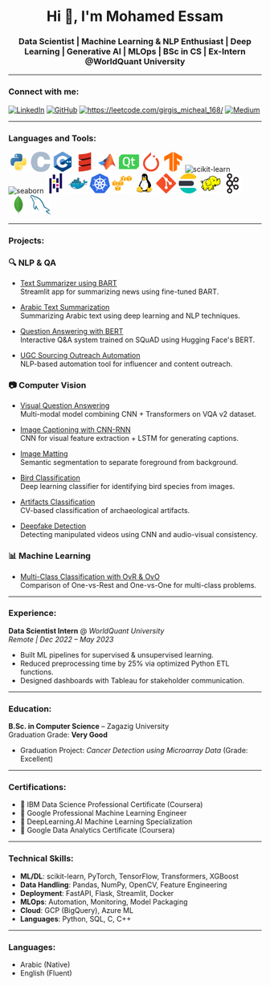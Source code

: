 <h1 align="center">Hi 👋, I'm Mohamed Essam</h1>
<h3 align="center">Data Scientist | Machine Learning & NLP Enthusiast | Deep Learning | Generative AI | MLOps | BSc in CS | Ex-Intern @WorldQuant University</h3>

---

<h3 align="left">Connect with me:</h3>
<p align="left">
<a href="https://www.linkedin.com/in/mohammed-essam-4892921aa/" target="blank"><img align="center" src="https://raw.githubusercontent.com/rahuldkjain/github-profile-readme-generator/master/src/images/icons/Social/linked-in-alt.svg" alt="LinkedIn" height="30" width="40" /></a>
<a href="https://github.com/MohamedEssamML" target="blank"><img align="center" src="https://raw.githubusercontent.com/rahuldkjain/github-profile-readme-generator/master/src/images/icons/Social/github.svg" alt="GitHub" height="30" width="40" /></a>
<a href="https://leetcode.com/u/MohammedEssam/" target="blank"><img align="center" src="https://raw.githubusercontent.com/rahuldkjain/github-profile-readme-generator/master/src/images/icons/Social/leet-code.svg" alt="https://leetcode.com/girgis_micheal_168/" height="30" width="40" /></a>
<a href="https://medium.com/@essam713" target="blank"><img align="center" src="https://raw.githubusercontent.com/rahuldkjain/github-profile-readme-generator/master/src/images/icons/Social/medium.svg" alt="Medium" height="30" width="40" /></a>
</p>

---

<h3 align="left">Languages and Tools:</h3>
<p align="left">
  <!-- Programming Languages -->
  <img src="https://raw.githubusercontent.com/devicons/devicon/master/icons/python/python-original.svg" alt="python" width="40" height="40"/>
  <img src="https://raw.githubusercontent.com/devicons/devicon/master/icons/c/c-original.svg" alt="c" width="40" height="40"/>
  <img src="https://raw.githubusercontent.com/devicons/devicon/master/icons/cplusplus/cplusplus-original.svg" alt="cplusplus" width="40" height="40"/>
  <img src="https://raw.githubusercontent.com/devicons/devicon/master/icons/scala/scala-original.svg" alt="scala" width="40" height="40"/>
  <img src="https://raw.githubusercontent.com/devicons/devicon/master/icons/matlab/matlab-original.svg" alt="matlab" width="40" height="40"/>
  <img src="https://raw.githubusercontent.com/devicons/devicon/master/icons/qt/qt-original.svg" alt="qt" width="40" height="40"/>

  <!-- Libraries & Frameworks -->
  <img src="https://raw.githubusercontent.com/devicons/devicon/master/icons/pytorch/pytorch-original.svg" alt="pytorch" width="40" height="40"/>
  <img src="https://raw.githubusercontent.com/devicons/devicon/master/icons/tensorflow/tensorflow-original.svg" alt="tensorflow" width="40" height="40"/>
  <img src="https://raw.githubusercontent.com/devicons/devicon/master/icons/scikit-learn/scikit-learn-original.svg" alt="scikit-learn" width="40" height="40"/>
  <img src="https://seaborn.pydata.org/_static/logo-wide-lightbg.svg" alt="seaborn" width="80" height="40"/>
  <img src="https://raw.githubusercontent.com/devicons/devicon/master/icons/pandas/pandas-original.svg" alt="pandas" width="40" height="40"/>

  <!-- DevOps & Cloud -->
  <img src="https://raw.githubusercontent.com/devicons/devicon/master/icons/docker/docker-original.svg" alt="docker" width="40" height="40"/>
  <img src="https://raw.githubusercontent.com/devicons/devicon/master/icons/kubernetes/kubernetes-plain.svg" alt="kubernetes" width="40" height="40"/>
  <img src="https://raw.githubusercontent.com/devicons/devicon/master/icons/amazonwebservices/amazonwebservices-original.svg" alt="aws" width="40" height="40"/>
  <img src="https://raw.githubusercontent.com/devicons/devicon/master/icons/linux/linux-original.svg" alt="linux" width="40" height="40"/>

  <!-- Tools -->
  <img src="https://raw.githubusercontent.com/devicons/devicon/master/icons/git/git-original.svg" alt="git" width="40" height="40"/>
  <img src="https://raw.githubusercontent.com/devicons/devicon/master/icons/elasticsearch/elasticsearch-original.svg" alt="elasticsearch" width="40" height="40"/>
  <img src="https://raw.githubusercontent.com/devicons/devicon/master/icons/hadoop/hadoop-original.svg" alt="hadoop" width="40" height="40"/>
  <img src="https://raw.githubusercontent.com/devicons/devicon/master/icons/apachekafka/apachekafka-original.svg" alt="kafka" width="40" height="40"/>

  <!-- Databases -->
  <img src="https://raw.githubusercontent.com/devicons/devicon/master/icons/mongodb/mongodb-original.svg" alt="mongodb" width="40" height="40"/>
  <img src="https://raw.githubusercontent.com/devicons/devicon/master/icons/mysql/mysql-original.svg" alt="mysql" width="40" height="40"/>
</p>

---

<h3 align="left">Projects:</h3>

### 🔍 NLP & QA
- [Text Summarizer using BART](https://github.com/MohamedEssamML/text-summarizer)  
  Streamlit app for summarizing news using fine-tuned BART.

- [Arabic Text Summarization](https://github.com/MohamedEssamML/arabic_text_summarization)  
  Summarizing Arabic text using deep learning and NLP techniques.

- [Question Answering with BERT](https://github.com/MohamedEssamML/qa_system)  
  Interactive Q&A system trained on SQuAD using Hugging Face's BERT.

- [UGC Sourcing Outreach Automation](https://github.com/MohamedEssamML/ugc-sourcing-outreach-automation)  
  NLP-based automation tool for influencer and content outreach.

### 📷 Computer Vision
- [Visual Question Answering](https://github.com/MohamedEssamML/vqa-system)  
  Multi-modal model combining CNN + Transformers on VQA v2 dataset.

- [Image Captioning with CNN-RNN](https://github.com/MohamedEssamML/image-captioning-cnn-rnn)  
  CNN for visual feature extraction + LSTM for generating captions.

- [Image Matting](https://github.com/MohamedEssamML/image_matting)  
  Semantic segmentation to separate foreground from background.

- [Bird Classification](https://github.com/MohamedEssamML/bird_classification)  
  Deep learning classifier for identifying bird species from images.

- [Artifacts Classification](https://github.com/MohamedEssamML/artifacts_classification)  
  CV-based classification of archaeological artifacts.

- [Deepfake Detection](https://github.com/MohamedEssamML/deepfake_project)  
  Detecting manipulated videos using CNN and audio-visual consistency.

### 📊 Machine Learning
- [Multi-Class Classification with OvR & OvO](https://github.com/MohamedEssamML/Multi-Class-Classification-with-OvR-and-OvO-Strategies)  
  Comparison of One-vs-Rest and One-vs-One for multi-class problems.

---

<h3 align="left">Experience:</h3>

**Data Scientist Intern** @ *WorldQuant University*  
_Remote | Dec 2022 – May 2023_  
- Built ML pipelines for supervised & unsupervised learning.  
- Reduced preprocessing time by 25% via optimized Python ETL functions.  
- Designed dashboards with Tableau for stakeholder communication.

---

<h3 align="left">Education:</h3>

**B.Sc. in Computer Science** – Zagazig University  
Graduation Grade: **Very Good**  
- Graduation Project: *Cancer Detection using Microarray Data* (Grade: Excellent)

---

<h3 align="left">Certifications:</h3>

- 🏅 IBM Data Science Professional Certificate (Coursera)  
- 🏅 Google Professional Machine Learning Engineer  
- 🏅 DeepLearning.AI Machine Learning Specialization  
- 🏅 Google Data Analytics Certificate (Coursera)

---

<h3 align="left">Technical Skills:</h3>

- **ML/DL**: scikit-learn, PyTorch, TensorFlow, Transformers, XGBoost  
- **Data Handling**: Pandas, NumPy, OpenCV, Feature Engineering  
- **Deployment**: FastAPI, Flask, Streamlit, Docker  
- **MLOps**: Automation, Monitoring, Model Packaging  
- **Cloud**: GCP (BigQuery), Azure ML  
- **Languages**: Python, SQL, C, C++

---

<h3 align="left">Languages:</h3>

- Arabic (Native)  
- English (Fluent)
